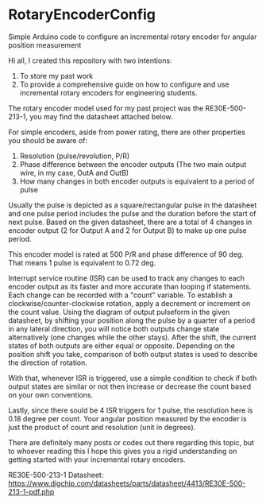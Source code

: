 # RotaryEncoderConfig
Simple Arduino code to configure an incremental rotary encoder for angular position measurement

Hi all, I created this repository with two intentions:
1. To store my past work
2. To provide a comprehensive guide on how to configure and use incremental rotary encoders for engineering students.

The rotary encoder model used for my past project was the RE30E-500-213-1, you may find the datasheet attached below.

For simple encoders, aside from power rating, there are other properties you should be aware of:
1. Resolution (pulse/revolution, P/R)
2. Phase difference between the encoder outputs (The two main output wire, in my case, OutA and OutB)
3. How many changes in both encoder outputs is equivalent to a period of pulse

Usually the pulse is depicted as a square/rectangular pulse in the datasheet and one pulse period includes the pulse and the duration before the start of next pulse. Based on the given datasheet, there are a total of 4 changes in encoder output (2 for Output A and 2 for Output B) to make up one pulse period.

This encoder model is rated at 500 P/R and phase difference of 90 deg. That means 1 pulse is equivalent to 0.72 deg.

Interrupt service routine (ISR) can be used to track any changes to each encoder output as its faster and more accurate than looping if statements. Each change can be recorded with a "count" variable. To establish a clockwise/counter-clockwise rotation, apply a decrement or increment on the count value. Using the diagram of output pulseform in the given datasheet, by shifting your position along the pulse by a quarter of a period in any lateral direction, you will notice both outputs change state alternatively (one changes while the other stays). After the shift, the current states of both outputs are either equal or opposite. Depending on the position shift you take, comparison of both output states is used to describe the direction of rotation. 

With that, whenever ISR is triggered, use a simple condition to check if both output states are similar or not then increase or decrease the count based on your own conventions.

Lastly, since there sould be 4 ISR triggers for 1 pulse, the resolution here is 0.18 degree per count. Your angular position measured by the encoder is just the product of count and resolution (unit in degrees).

There are definitely many posts or codes out there regarding this topic, but to whoever reading this I hope this gives you a rigid understanding on getting started with your incremental rotary encoders.

RE30E-500-213-1 Datasheet:
https://www.digchip.com/datasheets/parts/datasheet/4413/RE30E-500-213-1-pdf.php
